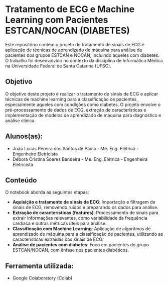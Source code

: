 # Tratamento de ECG e Machine Learning com Pacientes ESTCAN/NOCAN (DIABETES)

Este repositório contém o projeto de tratamento de sinais de ECG e aplicação de técnicas de aprendizado de máquina para análise de pacientes dos grupos ESTCAN e NOCAN, incluindo aqueles com diabetes. O trabalho foi desenvolvido no contexto da disciplina de Informática Médica na Universidade Federal de Santa Catarina (UFSC).

## Objetivo

O objetivo deste projeto é realizar o tratamento de sinais de ECG e aplicar técnicas de machine learning para a classificação de pacientes, especialmente aqueles com condições como diabetes. O projeto envolve o pré-processamento de dados de ECG, extração de características e implementação de modelos de aprendizado de máquina para diagnóstico e análise clínica.

## Alunos(as):
- João Lucas Pereira dos Santos de Paula - Me. Eng. Elétrica - Engenheiro Eletricista
- Débora Cristina Soares Bandeira - Me. Eng. Elétrica - Engenheira Eletricista

## Conteúdo

O notebook aborda as seguintes etapas:
- **Aquisição e tratamento de sinais de ECG**: Importação e filtragem de sinais de ECG, removendo ruídos e preparando os dados para análise.
- **Extração de características (features)**: Processamento de sinais para extrair informações relevantes, como variabilidade da frequência cardíaca e outras métricas úteis para análise.
- **Classificação com Machine Learning**: Aplicação de algoritmos de aprendizado de máquina para a classificação de pacientes, utilizando as características extraídas dos sinais de ECG.
- **Análise de pacientes com diabetes**: Foco em pacientes do grupo ESTCAN/NOCAN, com ênfase nos pacientes diabéticos.

## Ferramenta utilizada:
- Google Colaboratory (Colab)
